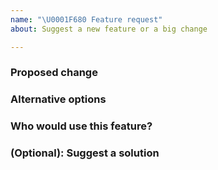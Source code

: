 ```yaml
---
name: "\U0001F680 Feature request"
about: Suggest a new feature or a big change

---
```

<!-- Thank you for contributing. These HTML commments will not render in the issue, but you can delete them once you've read them if you prefer! -->

### Proposed change
<!-- Use this section to describe the feature you'd like to be added. -->


### Alternative options
<!-- Use this section to describe alternative options and why you've decided on the proposed feature above. -->


### Who would use this feature?
<!-- Describe the audience for this feature. This information will affect who chooses to work on the feature with you. -->


### (Optional): Suggest a solution
<!-- Describe what you think needs to be done. This information will affect who chooses to work on the feature with you -->
